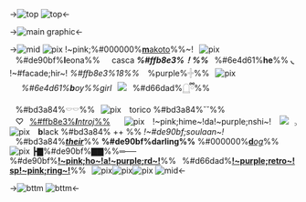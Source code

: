 ->![top](https://files.catbox.moe/uoi00m.png)
![top](https://files.catbox.moe/u125gl.png)<-

->![main graphic](https://files.catbox.moe/kh6pk7.png)<-

->![mid](https://files.catbox.moe/hycea2.png)
![pix](https://files.catbox.moe/dxtvg9.gif) !~pink;%#000000%[**m**akoto](https://en.pronouns.page/@whiniest)%%~!⠀![pix](https://files.catbox.moe/qri3g9.gif) ⠀%#de90bf%**l**eona%%⠀⠀casca ***%#ffb8e3%！%%***⠀%#6e4d61%**he**%% **◟** !~#facade;hir~!
 *%#ffb8e3%18%%* ⠀%purple%𓏶%%⠀![pix](https://files.catbox.moe/mpveh5.gif)⠀⠀*%#6e4d61%**b**oy%%girl*⠀![](https://cdn.discordapp.com/attachments/1079419301989203999/1142634040554438656/db2uu7o-9b728767-d1ab-4577-b60e-799deba42773.png)⠀%#d66dad%𓉸ྀི%% ⠀%#bd3a84%𓎠𓎠%%⠀![pix](https://files.catbox.moe/q51710.gif) ⠀torico
%#bd3a84%˘˘%% ⠀♡⠀[%#ffb8e3%***I**ntroj*%%]()⠀⠀  ![pix](https://files.catbox.moe/4jtm5n.gif)⠀ !~pink;hime~!da!~purple;nshi~! ⠀![](https://files.catbox.moe/k7kog9.gif)⠀꜆
![pix](https://files.catbox.moe/edduxz.gif)⠀ **b**lack %#bd3a84% ++ %% *!~#de90bf;soulaan~!*⠀%#bd3a84%***[their](/stapled)***%% **%#de90bf%darling%%** %#000000%[**d***og*](/bloodshoteyess)%% ![pix](https://files.catbox.moe/q764i8.gif)
┣▇%#de90bf%▇▇%%═── %#de90bf%[**!~pink;ho~!a!~purple;rd~!**](/madokasteaparty)%%⠀%#d66dad%[**!~purple;retro~!sp!~pink;ring~!**](https://retrospring.net/@platonic)%%⠀![pix](https://files.catbox.moe/w7buq3.gif)![pix](https://files.catbox.moe/aad2og.gif)![pix](https://files.catbox.moe/svqd5m.gif)
![mid](https://files.catbox.moe/c5x46a.png)<-

->![bttm](https://files.catbox.moe/8q6enp.png)
![bttm](https://files.catbox.moe/hsxo0h.png)<-